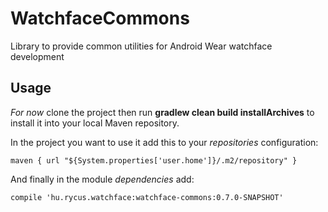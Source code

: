 # WatchfaceCommons
Library to provide common utilities for Android Wear watchface development

Usage
-----
*For now* clone the project then run **gradlew clean build installArchives** to install it into your local Maven repository.

In the project you want to use it add this to your *repositories* configuration:
```
maven { url "${System.properties['user.home']}/.m2/repository" }
```

And finally in the module *dependencies* add:
```
compile 'hu.rycus.watchface:watchface-commons:0.7.0-SNAPSHOT'
```
